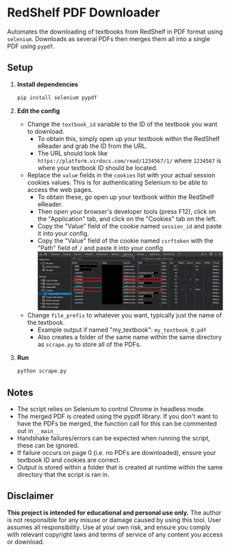 # RedShelf PDF Downloader

Automates the downloading of textbooks from RedShelf in PDF format using `selenium`. Downloads as several PDFs then merges them all into a single PDF using `pypdf`.

## Setup

1. **Install dependencies**

   ```bash
   pip install selenium pypdf
   ```

2. **Edit the config**
    * Change the `textbook_id` variable to the ID of the textbook you want to download.
        - To obtain this, simply open up your textbook within the RedShelf eReader and grab the ID from the URL. 
        - The URL should look like `https://platform.virdocs.com/read/1234567/1/` where `1234567` is where your textbook ID should be located.
    * Replace the `value` fields in the `cookies` list with your actual session cookies values. This is for authenticating Selenium to be able to access the web pages.
        - To obtain these, go open up your textbook within the RedShelf eReader.
        - Then open your browser's developer tools (press F12), click on the "Application" tab, and click on the "Cookies" tab on the left.
        - Copy the "Value" field of the cookie named `session_id` and paste it into your config. 
        - Copy the "Value" field of the cookie named `csrftoken` with the "Path" field of `/` and paste it into your config 
        ![Screenshot of Cookies tab](cookies.png)
    * Change `file_prefix` to whatever you want, typically just the name of the textbook.
        - Example output if named "my_textbook": `my_textbook_0.pdf`
        - Also creates a folder of the same name within the same directory as `scrape.py` to store all of the PDFs.

4. **Run**

   ```bash
   python scrape.py
   ```

## Notes

- The script relies on Selenium to control Chrome in headless mode.
- The merged PDF is created using the pypdf library. If you don't want to have the PDFs be merged, the function call for this can be commented out in `__main__`
- Handshake failures/errors can be expected when running the script, these can be ignored.
- If failure occurs on page 0 (i.e. no PDFs are downloaded), ensure your textbook ID and cookies are correct.
- Output is stored within a folder that is created at runtime within the same directory that the script is ran in. 

## Disclaimer

**This project is intended for educational and personal use only.** The author is not responsible for any misuse or damage caused by using this tool. User assumes all responsibility. Use at your own risk, and ensure you comply with relevant copyright laws and terms of service of any content you access or download.
